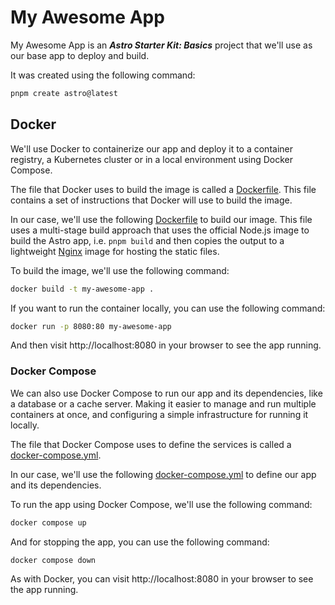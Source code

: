 # My Awesome App

My Awesome App is an **_Astro Starter Kit: Basics_** project that we'll use as our base app to deploy and build.

It was created using the following command:
```sh
pnpm create astro@latest
```

## Docker

We'll use Docker to containerize our app and deploy it to a container registry, a Kubernetes cluster or in a local
environment using Docker Compose.

The file that Docker uses to build the image is called a [Dockerfile](https://docs.docker.com/engine/reference/builder/#dockerfile-reference). 
This file contains a set of instructions that Docker will use to build the image.

In our case, we'll use the following [Dockerfile](./Dockerfile) to build our image. This file uses a multi-stage build 
approach that uses the official Node.js image to build the Astro app, i.e. `pnpm build` and then copies the output to
a lightweight [Nginx](https://hub.docker.com/_/nginx) image for hosting the static files.

To build the image, we'll use the following command:
```sh
docker build -t my-awesome-app .
```

If you want to run the container locally, you can use the following command:
```sh
docker run -p 8080:80 my-awesome-app
```
And then visit http://localhost:8080 in your browser to see the app running.

### Docker Compose

We can also use Docker Compose to run our app and its dependencies, like a database or a cache server. Making it easier
to manage and run multiple containers at once, and configuring a simple infrastructure for running it locally.

The file that Docker Compose uses to define the services is called a [docker-compose.yml](https://docs.docker.com/compose/compose-file/).

In our case, we'll use the following [docker-compose.yml](./docker-compose.yaml) to define our app and its dependencies.

To run the app using Docker Compose, we'll use the following command:
```sh
docker compose up
```

And for stopping the app, you can use the following command:
```sh
docker compose down
```

As with Docker, you can visit http://localhost:8080 in your browser to see the app running.
